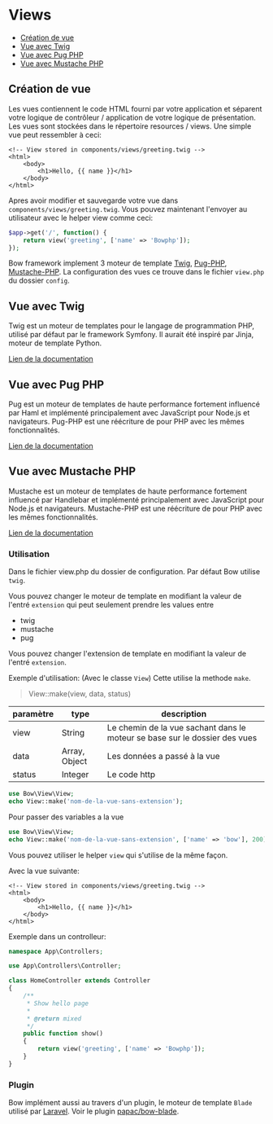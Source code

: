 # Views

- [Création de vue](#creation-de-vue)
- [Vue avec Twig](#view-avec-twig)
- [Vue avec Pug PHP](#view-avec-pug-php)
- [Vue avec Mustache PHP](#view-avec-mustache-php)

## Création de vue

Les vues contiennent le code HTML fourni par votre application et séparent votre logique de contrôleur / application de votre logique de présentation. Les vues sont stockées dans le répertoire resources / views. Une simple vue peut ressembler à ceci:

```twig
<!-- View stored in components/views/greeting.twig -->
<html>
    <body>
        <h1>Hello, {{ name }}</h1>
    </body>
</html>
```

Apres avoir modifier et sauvegarde votre vue dans `components/views/greeting.twig`. Vous pouvez maintenant l'envoyer au utilisateur avec le helper view comme ceci:

```php
$app->get('/', function() {
	return view('greeting', ['name' => 'Bowphp']);
});
```

Bow framework implement 3 moteur de template <a href="https://twig.symfony.com">Twig</a>, <a href="">Pug-PHP</a>, <a href="">Mustache-PHP</a>.
La configuration des vues ce trouve dans le fichier `view.php` du dossier `config`.

## Vue avec Twig

Twig est un moteur de templates pour le langage de programmation PHP, utilisé par défaut par le framework Symfony. 
Il aurait été inspiré par Jinja, moteur de template Python.

[Lien de la documentation](https://twig.symfony.com/ 'Lien de la documentation')

## Vue avec Pug PHP

Pug est un moteur de templates de haute performance fortement influencé par Haml et implémenté principalement avec JavaScript pour Node.js et navigateurs.
Pug-PHP est une réécriture de pour PHP avec les mêmes fonctionnalités.

[Lien de la documentation](https://pugjs.org/language 'Lien de la documentation')

## Vue avec Mustache PHP

Mustache est un moteur de templates de haute performance fortement influencé par Handlebar et implémenté principalement avec JavaScript pour Node.js et navigateurs.
Mustache-PHP est une réécriture de pour PHP avec les mêmes fonctionnalités.

[Lien de la documentation](https://github.com/bobthecow/mustache.php/wiki/Mustache-Tags 'Lien de la documentation')

### Utilisation

Dans le fichier view.php du dossier de configuration. Par défaut Bow utilise `twig`.

Vous pouvez changer le moteur de template en modifiant la valeur de l'entré `extension` qui peut seulement prendre les values entre
- twig
- mustache
- pug

Vous pouvez changer l'extension de template en modifiant la valeur de l'entré `extension`.

Exemple d'utilisation: (Avec le classe `View`)
Cette utilise la methode `make`.

> View::make(view, data, status)

| paramètre | type | description|
|-----------|------|------------|
| view      | String| Le chemin de la vue sachant dans le moteur se base sur le dossier des vues|
| data      | Array, Object| Les données a passé à la vue|
| status    | Integer | Le code http|

```php
use Bow\View\View;
echo View::make('nom-de-la-vue-sans-extension');
```

Pour passer des variables a la vue
```php
use Bow\View\View;
echo View::make('nom-de-la-vue-sans-extension', ['name' => 'bow'], 200);
```

Vous pouvez utiliser le helper `view` qui s'utilise de la même façon.

Avec la vue suivante:

```twig
<!-- View stored in components/views/greeting.twig -->
<html>
    <body>
        <h1>Hello, {{ name }}</h1>
    </body>
</html>
```

Exemple dans un controlleur:

```php
namespace App\Controllers;

use App\Controllers\Controller;

class HomeController extends Controller
{
	/**
	 * Show hello page
	 * 
	 * @return mixed
	 */
	public function show()
	{
		return view('greeting', ['name' => 'Bowphp']);
	}
}
```

### Plugin

Bow implément aussi au travers d'un plugin, le moteur de template `Blade` utilisé par [Laravel](https://laravel.com).
Voir le plugin [papac/bow-blade](https://github.com/papac/bow-blade).
